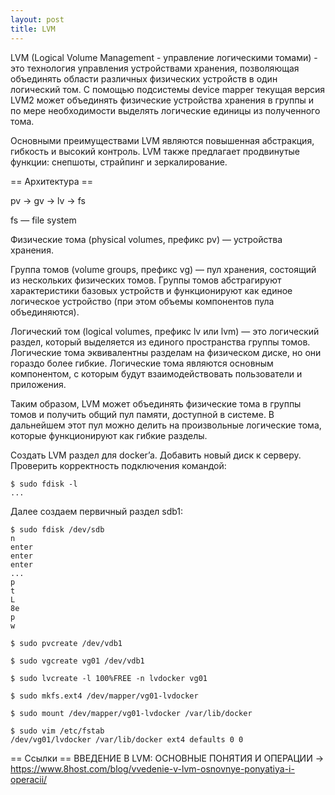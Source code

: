 ```yaml
---
layout: post
title: LVM
---
```


LVM (Logical Volume Management - управление логическими томами) - это технология управления устройствами хранения, позволяющая объединять области различных физических устройств в один логический том. С помощью подсистемы device mapper текущая версия LVM2 может объединять физические устройства хранения в группы и по мере необходимости выделять логические единицы из полученного тома.

Основными преимуществами LVM являются повышенная абстракция, гибкость и высокий контроль. LVM также предлагает продвинутые функции: снепшоты, страйпинг и зеркалирование.

== Архитектура ==

pv -> gv -> lv -> fs

fs — file system

Физические тома (physical volumes, префикс pv) — устройства хранения.

Группа томов (volume groups, префикс vg) — пул хранения, состоящий из нескольких физических томов. Группы томов абстрагируют характеристики базовых устройств и функционируют как единое логическое устройство (при этом объемы компонентов пула объединяются).

Логический том (logical volumes, префикс lv или lvm) — это логический раздел, который выделяется из единого пространства группы томов. Логические тома эквивалентны разделам на физическом диске, но они гораздо более гибкие. Логические тома являются основным компонентом, с которым будут взаимодействовать пользователи и приложения.

Таким образом, LVM может объединять физические тома в группы томов и получить общий пул памяти, доступной в системе. В дальнейшем этот пул можно делить на произвольные логические тома, которые функционируют как гибкие разделы.

Создать LVM раздел для docker’a.
Добавить новый диск к серверу. Проверить корректность подключения командой:
```
$ sudo fdisk -l
...
```

Далее создаем первичный раздел sdb1:
```
$ sudo fdisk /dev/sdb
n
enter
enter
enter
...
p
t
L
8e
p
w
```

```
$ sudo pvcreate /dev/vdb1
```
```
$ sudo vgcreate vg01 /dev/vdb1
```
```
$ sudo lvcreate -l 100%FREE -n lvdocker vg01
```
```
$ sudo mkfs.ext4 /dev/mapper/vg01-lvdocker
```
```
$ sudo mount /dev/mapper/vg01-lvdocker /var/lib/docker
```
```
$ sudo vim /etc/fstab
/dev/vg01/lvdocker /var/lib/docker ext4 defaults 0 0
```

== Ссылки ==
ВВЕДЕНИЕ В LVM: ОСНОВНЫЕ ПОНЯТИЯ И ОПЕРАЦИИ -> https://www.8host.com/blog/vvedenie-v-lvm-osnovnye-ponyatiya-i-operacii/
